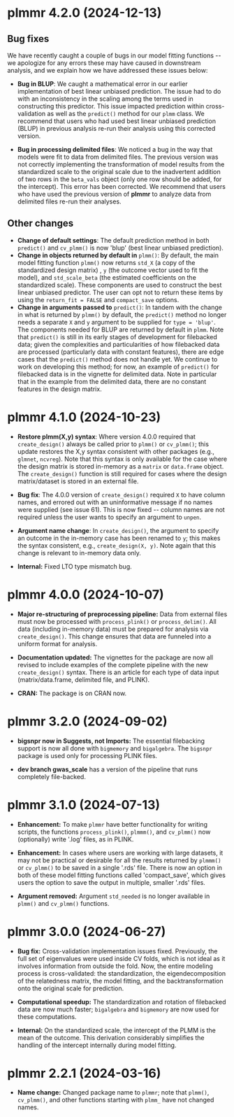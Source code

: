 # plmmr 4.2.0 (2024-12-13)

## Bug fixes

We have recently caught a couple of bugs in our model fitting functions -- we apologize for any errors these may have caused in downstream analysis, and we explain how we have addressed these issues below:

-   **Bug in BLUP**: We caught a mathematical error in our earlier implementation of best linear unbiased prediction. The issue had to do with an inconsistency in the scaling among the terms used in constructing this predictor. This issue impacted prediction within cross-validation as well as the `predict()` method for our `plmm` class. We recommend that users who had used best linear unbiased prediction (BLUP) in previous analysis re-run their analysis using this corrected version.

-   **Bug in processing delimited files**: We noticed a bug in the way that models were fit to data from delimited files. The previous version was not correctly implementing the transformation of model results from the standardized scale to the original scale due to the inadvertent addition of two rows in the `beta_vals` object (only one row should be added, for the intercept). This error has been corrected. We recommend that users who have used the previous version of **plmmr** to analyze data from delimited files re-run their analyses.

## Other changes

-   **Change of default settings**: The default prediction method in both `predict()` and `cv_plmm()` is now 'blup' (best linear unbiased prediction).
-   **Change in objects returned by default in** `plmm()`: By default, the main model fitting function `plmm()` now returns `std_X` (a copy of the standardized design matrix) , `y` (the outcome vector used to fit the model), and `std_scale_beta` (the estimated coefficients on the standardized scale). These components are used to construct the best linear unbiased predictor. The user can opt not to return these items by using the `return_fit = FALSE` and `compact_save` options.
-   **Change in arguments passed to** `predict()`: In tandem with the change in what is returned by `plmm()` by default, the `predict()` method no longer needs a separate `X` and `y` argument to be supplied for `type = 'blup'`. The components needed for BLUP are returned by default in `plmm`. Note that `predict()` is still in its early stages of development for filebacked data; given the complexities and particularities of how filebacked data are processed (particularly data with constant features), there are edge cases that the `predict()` method does not handle yet. We continue to work on developing this method; for now, an example of `predict()` for filebacked data is in the vignette for delimited data. Note in particular that in the example from the delimited data, there are no constant features in the design matrix.

# plmmr 4.1.0 (2024-10-23)

-   **Restore plmm(X,y) syntax**: Where version 4.0.0 required that `create_design()` always be called prior to `plmm()` or `cv_plmm()`; this update restores the X,y syntax consistent with other packages (e.g., `glmnet`, `ncvreg`). Note that this syntax is only available for the case where the design matrix is stored in-memory as a `matrix` or `data.frame` object. The `create_design()` function is still required for cases where the design matrix/dataset is stored in an external file.

-   **Bug fix**: The 4.0.0 version of `create_design()` required `X` to have column names, and errored out with an uninformative message if no names were supplied (see issue 61). This is now fixed -- column names are not required unless the user wants to specify an argument to `unpen`.

-   **Argument name change**: In `create_design()`, the argument to specify an outcome in the in-memory case has been renamed to `y`; this makes the syntax consistent, e.g., `create_design(X, y)`. Note again that this change is relevant to in-memory data only.

-   **Internal:** Fixed LTO type mismatch bug.

# plmmr 4.0.0 (2024-10-07)

-   **Major re-structuring of preprocessing pipeline:** Data from external files must now be processed with `process_plink()` or `process_delim()`. All data (including in-memory data) must be prepared for analysis via `create_design()`. This change ensures that data are funneled into a uniform format for analysis.

-   **Documentation updated:** The vignettes for the package are now all revised to include examples of the complete pipeline with the new `create_design()` syntax. There is an article for each type of data input (matrix/data.frame, delimited file, and PLINK).

-   **CRAN:** The package is on CRAN now.

# plmmr 3.2.0 (2024-09-02)

-   **bigsnpr now in Suggests, not Imports:** The essential filebacking support is now all done with `bigmemory` and `bigalgebra`. The `bigsnpr` package is used only for processing PLINK files.

-   **dev branch gwas_scale** has a version of the pipeline that runs completely file-backed.

# plmmr 3.1.0 (2024-07-13)

-   **Enhancement:** To make `plmmr` have better functionality for writing scripts, the functions `process_plink()`, `plmmm()`, and `cv_plmm()` now (optionally) write '.log' files, as in PLINK.

-   **Enhancement:** In cases where users are working with large datasets, it may not be practical or desirable for all the results returned by `plmmm()` or `cv_plmm()` to be saved in a single '.rds' file. There is now an option in both of these model fitting functions called 'compact_save', which gives users the option to save the output in multiple, smaller '.rds' files.

-   **Argument removed:** Argument `std_needed` is no longer available in `plmm()` and `cv_plmm()` functions.

# plmmr 3.0.0 (2024-06-27)

-   **Bug fix:** Cross-validation implementation issues fixed. Previously, the full set of eigenvalues were used inside CV folds, which is not ideal as it involves information from outside the fold. Now, the entire modeling process is cross-validated: the standardization, the eigendecomposition of the relatedness matrix, the model fitting, and the backtransformation onto the original scale for prediction.

-   **Computational speedup:** The standardization and rotation of filebacked data are now much faster; `bigalgebra` and `bigmemory` are now used for these computations.

-   **Internal:** On the standardized scale, the intercept of the PLMM is the mean of the outcome. This derivation considerably simplifies the handling of the intercept internally during model fitting.

# plmmr 2.2.1 (2024-03-16)

-   **Name change:** Changed package name to `plmmr`; note that `plmm()`, `cv_plmm()`, and other functions starting with `plmm_` have not changed names.
